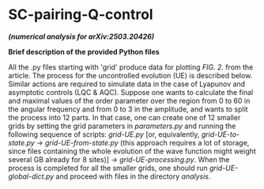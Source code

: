 # SC-pairing-Q-control
***(numerical analysis for arXiv:2503.20426)***

**Brief description of the provided Python files**

All the .py files starting with 'grid' produce data for plotting *FIG. 2.* from the article. The process for the uncontrolled evolution (UE) is described below. Similar actions are required to simulate data in the case of Lyapunov and asymptotic controls (LQC & AQC). Suppose one wants to calculate the final and maximal values of the order parameter over the region from 0 to 60 in the angular frequency and from 0 to 3 in the amplitude, and wants to split the process into 12 parts. In that case, one can create one of 12 smaller grids by setting the grid parameters in *parameters.py* and running the following sequence of scripts: *grid-UE.py* [or, equivalently, *grid-UE-to-state.py* -> *grid-UE-from-state.py* (this approach requires a lot of storage, since files containing the whole evolution of the wave function might weight several GB already for 8 sites)] -> *grid-UE-processing.py*. When the process is completed for all the smaller grids, one should run *grid-UE-global-dict.py* and proceed with files in the directory *analysis*.

